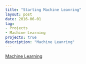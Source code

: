 ```yaml
---
title: "Starting Machine Leanring"
layout: post
date: 2016-06-01
tag:
- Projects
- Machine Learning
projects: true
description: "Machine Leanring"
---
```


<a href="https://github.com/yifanchen/ML" target="_blank">Machine Learning</a>


